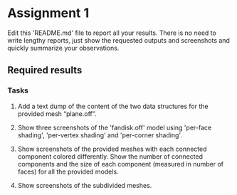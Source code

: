 # Assignment 1

Edit this 'README.md' file to report all your results. There is no need to write lengthy reports, just show the requested outputs and screenshots and quickly summarize your observations.   

## Required results

### Tasks
1) Add a text dump of the content of the two data structures for the provided mesh “plane.off”.

2) Show three screenshots of the 'fandisk.off' model using 'per-face shading', 'per-vertex shading' and 'per-corner shading'.

3) Show screenshots of the provided meshes with each connected component colored differently. Show the number of connected components and the size of each component (measured in number
of faces) for all the provided models.

4) Show screenshots of the subdivided meshes.